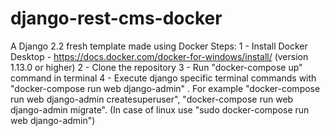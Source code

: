 # django-rest-cms-docker
A Django 2.2 fresh template made using Docker
Steps:
1 - Install Docker Desktop - https://docs.docker.com/docker-for-windows/install/ (version 1.13.0 or higher)
2 - Clone the repository
3 - Run "docker-compose up" command in terminal
4 - Execute django specific terminal commands with "docker-compose run web django-admin" . For example "docker-compose run web django-admin createsuperuser", "docker-compose run web django-admin migrate". (In case of linux use "sudo docker-compose run web django-admin")
